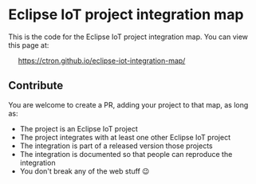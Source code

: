 # Eclipse IoT project integration map

This is the code for the Eclipse IoT project integration map. You can view this page at:

&nbsp;&nbsp;&nbsp;&nbsp;&nbsp;https://ctron.github.io/eclipse-iot-integration-map/

## Contribute

You are welcome to create a PR, adding your project to that map, as long as:

 * The project is an Eclipse IoT project
 * The project integrates with at least one other Eclipse IoT project
 * The integration is part of a released version those projects
 * The integration is documented so that people can reproduce the integration
 * You don't break any of the web stuff 😉
